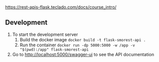 
https://rest-apis-flask.teclado.com/docs/course_intro/


## Development

1. To start the development server
   1. Build the docker image `docker build -t flask-smorest-api .`
   2. Run the container `docker run -dp 5000:5000 -w /app -v "$(pwd):/app" flask-smorest-api`
2. Go to <http://localhost:5000/swagger-ui> to see the API documentation